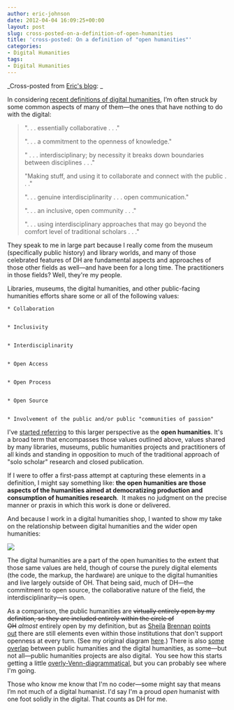 ```yaml
---
author: eric-johnson
date: 2012-04-04 16:09:25+00:00
layout: post
slug: cross-posted-on-a-definition-of-open-humanities
title: 'cross-posted: On a definition of "open humanities"'
categories:
- Digital Humanities
tags:
- Digital Humanities
---
```


_Cross-posted from [Eric's blog](http://cybernetickinkwell.com/2012/04/02/on-a-definition-of-open-humanities/):
_

In considering [recent d](http://dayofdh2012.artsrn.ualberta.ca/dh/)[e](http://dayofdh2012.artsrn.ualberta.ca/dh/)[finitions of digital humanities](http://dayofdh2012.artsrn.ualberta.ca/dh/), I’m often struck by some common aspects of many of them&mdash;the ones that have nothing to do with the digital:


<blockquote>". . . essentially collaborative . . ."

". . . a commitment to the openness of knowledge."

" . . . interdisciplinary; by necessity it breaks down boundaries between disciplines . . ."

"Making stuff, and using it to collaborate and connect with the public . . ."

". . . genuine interdisciplinarity . . . open communication."

". . . an inclusive, open community . . ."

". . . using interdisciplinary approaches that may go beyond the comfort level of traditional scholars . . ."</blockquote>


They speak to me in large part because I really come from the museum (specifically public history) and library worlds, and many of those celebrated features of DH are fundamental aspects and approaches of those other fields as well&mdash;and have been for a long time. The practitioners in those fields? Well, they're my people.

Libraries, museums, the digital humanities, and other public-facing humanities efforts share some or all of the following values:




	
    * Collaboration

	
    * Inclusivity

	
    * Interdisciplinarity

	
    * Open Access

	
    * Open Process

	
    * Open Source

	
    * Involvement of the public and/or public "communities of passion"



I've [started referring](http://twitter.com/#!/ericdmj/status/178195525995212801) to this larger perspective as the **open humanities**. It's a broad term that encompasses those values outlined above, values shared by many libraries, museums, public humanities projects and practitioners of all kinds and standing in opposition to much of the traditional approach of "solo scholar" research and closed publication.

If I were to offer a first-pass attempt at capturing these elements in a definition, I might say something like: **the open humanities are those aspects of the humanities aimed at democratizing production and consumption of humanities research**.  It makes no judgment on the precise manner or praxis in which this work is done or delivered.

And because I work in a digital humanities shop, I wanted to show my take on the relationship between digital humanities and the wider open humanities:

[![](http://cybernetickinkwell.com/wp-content/uploads/2012/04/openhumanities21.jpg)](http://cybernetickinkwell.com/wp-content/uploads/2012/04/openhumanities21.jpg)

The digital humanities are a part of the open humanities to the extent that those same values are held, though of course the purely digital elements (the code, the markup, the hardware) are unique to the digital humanities and live largely outside of OH. That being said, much of DH&mdash;the commitment to open source, the collaborative nature of the field, the interdisciplinarity&mdash;is open.

As a comparison, the public humanities are <del>virtually entirely open by my definition, so they are included entirely within the circle of OH</del> _almost_ entirely open by my definition, but as [Sheila](https://twitter.com/#!/sherah1918/statuses/186901407658541056) [Brennan](https://twitter.com/#!/sherah1918/statuses/186901686269378561) [points out](https://twitter.com/#!/sherah1918/statuses/186940805565526016) there are still elements even within those institutions that don't support openness at every turn. (See my original diagram [here](http://cybernetickinkwell.com/wp-content/uploads/2012/04/openhumanities2.jpg).) There is also [some overlap](https://twitter.com/#!/ericdmj/status/182536251876966400) between public humanities and the digital humanities, as some&mdash;but not all&mdash;public humanities projects are also digital.  You see how this starts getting a little [overly-Venn-diagrammatical](http://venndiagrams.tumblr.com/), but you can probably see where I'm going.

Those who know me know that I'm no coder&mdash;some might say that means I’m not much of a digital humanist. I'd say I'm a proud _open_ humanist with one foot solidly in the digital. That counts as DH for me.
